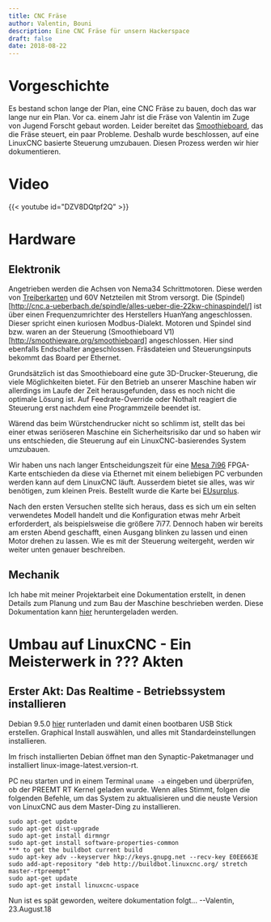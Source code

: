 ```yaml
---
title: CNC Fräse
author: Valentin, Bouni
description: Eine CNC Fräse für unsern Hackerspace
draft: false
date: 2018-08-22
---
```


# Vorgeschichte

Es bestand schon lange der Plan, eine CNC Fräse zu bauen, doch das war lange nur ein Plan.
Vor ca. einem Jahr ist die Fräse von Valentin im Zuge von Jugend Forscht gebaut worden.
Leider bereitet das [Smoothieboard](http://smoothieware.org/smoothieboard), das die Fräse steuert, ein paar Probleme.
Deshalb wurde beschlossen, auf eine LinuxCNC basierte Steuerung umzubauen. 
Diesen Prozess werden wir hier dokumentieren.

# Video
{{< youtube id="DZV8DQtpf2Q" >}}


# Hardware

## Elektronik

Angetrieben werden die Achsen von Nema34 Schrittmotoren. Diese werden von [Treiberkarten]() und 60V Netzteilen mit Strom versorgt. Die (Spindel)[http://cnc.a-ueberbach.de/spindle/alles-ueber-die-22kw-chinaspindel/] ist über einen Frequenzumrichter des Herstellers HuanYang angeschlossen. Dieser spricht einen kuriosen Modbus-Dialekt. Motoren und Spindel sind bzw. waren an der Steuerung (Smoothieboard V1)[http://smoothieware.org/smoothieboard] angeschlossen. Hier sind ebenfalls Endschalter angeschlossen. Fräsdateien und Steuerungsinputs bekommt das Board per Ethernet.

Grundsätzlich ist das Smoothieboard eine gute 3D-Drucker-Steuerung, die viele Möglichkeiten bietet. Für den Betrieb an unserer Maschine haben wir allerdings im Laufe der Zeit herausgefunden, dass es noch nicht die optimale Lösung ist. Auf Feedrate-Override oder Nothalt reagiert die Steuerung erst nachdem eine Programmzeile beendet ist.

Wärend das beim Würstchendrucker nicht so schlimm ist, stellt das bei einer etwas seriöseren Maschine ein Sicherheitsrisiko dar und so haben wir uns entschieden, die Steuerung auf ein LinuxCNC-basierendes System umzubauen.

Wir haben uns nach langer Entscheidungszeit für eine [Mesa 7i96](http://store.mesanet.com/index.php?route=product/product&product_id=311) FPGA-Karte entschieden da diese via Ethernet mit einem beliebigen PC verbunden werden kann auf dem LinuxCNC läuft. Ausserdem bietet sie alles, was wir benötigen, zum kleinen Preis. Bestellt wurde die Karte bei [EUsurplus](http://eusurplus.com).

Nach den ersten Versuchen stellte sich heraus, dass es sich um ein selten verwendetes Modell handelt und die Konfiguration etwas mehr Arbeit erforderdert, als beispielsweise die größere 7i77. Dennoch haben wir bereits am ersten Abend geschafft, einen Ausgang blinken zu lassen und einen Motor drehen zu lassen. Wie es mit der Steuerung weitergeht, werden wir weiter unten genauer beschreiben.

## Mechanik

Ich habe mit meiner Projektarbeit eine Dokumentation erstellt, in denen Details zum Planung und zum Bau der Maschine beschrieben werden. Diese Dokumentation kann [hier](https://github.com/reaktor23/website/raw/master/content/projects/cncmill/Seminarkursarbeit_f%C3%BCr_R23.pdf) heruntergeladen werden.

# Umbau auf LinuxCNC - Ein Meisterwerk in ??? Akten

## Erster Akt: Das Realtime - Betriebssystem installieren
Debian 9.5.0 [hier](https://cdimage.debian.org/cdimage/unofficial/non-free/cd-including-firmware/9.5.0+nonfree/amd64/iso-cd/firmware-9.5.0-amd64-netinst.iso) runterladen und damit einen bootbaren USB Stick erstellen. Graphical Install auswählen, und alles mit Standardeinstellungen installieren.

Im frisch installierten Debian öffnet man den Synaptic-Paketmanager und installiert linux-image-latest.version-rt. 

PC neu starten und in einem Terminal `uname -a` eingeben und überprüfen, ob der PREEMT RT Kernel geladen wurde.
Wenn alles Stimmt, folgen die folgenden Befehle, um das System zu aktualisieren und die neuste Version von LinuxCNC aus dem Master-Ding zu installieren.

```
sudo apt-get update
sudo apt-get dist-upgrade
sudo apt-get install dirmngr
sudo apt-get install software-properties-common
*** to get the buildbot current build
sudo apt-key adv --keyserver hkp://keys.gnupg.net --recv-key E0EE663E
sudo add-apt-repository "deb http://buildbot.linuxcnc.org/ stretch master-rtpreempt"
sudo apt-get update
sudo apt-get install linuxcnc-uspace
```

Nun ist es spät geworden, weitere dokumentation folgt...  --Valentin, 23.August.18
